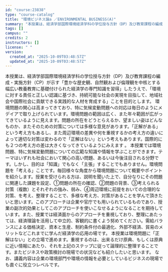 ```yaml
---
id: "course:23838"
type: "course-catalog"
title: "環境ビジネス論a ／ENVIRONMENTAL BUSINESS(A)"
summary: "本授業は、経済学部国際環境経済学科の学位授与方針（DP）及び教育課程の編成・実施方針（CP）が示す「豊かな歴史観、自然観および倫理観を中核とする幅広い教養教育に基礎付けられた経済学の専門知識を習得」したうえで、「環境に対する責任と正しい認識…"
tags: []
campus: ""
credits: 2
instructors: []
license: " "
version:
  created_at: "2025-10-09T03:48:57Z"
  updated_at: "2025-10-09T03:48:57Z"
---
```


本授業は、経済学部国際環境経済学科の学位授与方針（DP）及び教育課程の編成・実施方針（CP）が示す「豊かな歴史観、自然観および倫理観を中核とする幅広い教養教育に基礎付けられた経済学の専門知識を習得」したうえで、「環境に対する責任と正しい認識に基づき、持続可能な社会の実現を目指して、地域社会や国際社会に貢献できる実践的な人材を育成する」ことを目的とします。 環境問題の関心は高まってきており、特に気候変動問題への対応は毎日のようにメデイアで取り上げられています。環境問題の範囲は広く、また年々範囲が広がってきているように見えます。問題の所在をどうとらえるか、望ましい姿はどんなものか、またそのための対策については多様な意見があります。「正解がある」という考え方もあるし、また周辺環境の差異や何を重視するかの考え方の違いによって適切な対策は変わるので「正解はない」という考えもあります。国際的にも２つの考え方の差は大きくなってきているようにみえます 。 本授業では環境問題、特に気候変動問題についての広範な知識や情報を学ぶことができます。テーマはいずれも社会において関心の高い問題、あるいは今後注目される分野です。しかし、目的は「知識」でもなく「主張」することでもありません。環境問題を「考える」ことです。毎回様々な角度から環境問題について概要やポイントを紹介します。授業を受けられる方は、説明を聞いた上で、自分なりにその問題に関連した課題を設定、①問題の所在の確認、②問題の背景、③考えられる対策（複数）とそれぞれの強み、弱み、④周辺環境に前提をおいての合理的な対策、を考え、整理することで、多様な考え方、対策があることを学んで頂きたいと思います。このアプローチは企業や官庁でも用いられているものであり、授業の副次的効果としてこのアプローチを使いこなせるようになることを期待しています。また、授業では経済面からのアプローチを重視しており、整理にあたっては、経済理論を活用して中立的、客観的に書くよう努めてください。需給バランスによる価格決定、資本と生産、制約条件付の最適化、外部不経済、貿易のメリットなどこれまでに学んだ経済学の応用の場です。 本授業は環境問題に「正解はない」との立場で進めます。重視するのは、出来るだけ原典、もしくは原典に近い情報にあたり、それを上記のステップに従って論理的に整理することです。またビジネスや政策検討の現場での状況なども紹介したいと思います。 なお、講義内容は企業の環境部門や環境の情報を必要としているビジネスの現場でも直ぐに役立つレベルです。
